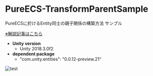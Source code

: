 # PureECS-TransformParentSample
PureECSに於けるEntity同士の親子関係の構築方法 サンプル

[※解説記事はこちら](https://qiita.com/mao_/items/a97109dfb6856f00da87)

- **Unity version**
  - Unity 2018.3.0f2
- **dependent package**
  - "com.unity.entities": "0.0.12-preview.21"

![test](https://user-images.githubusercontent.com/17098415/50228631-c9d6b480-03eb-11e9-920b-7d8e03a74165.gif)
